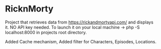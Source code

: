 # RicknMorty

Project that retrieves data from https://rickandmortyapi.com/ and displays it. NO API key needed. To launch it on your local machine -> php -S localhost:8000 in projects root directory.

Added Cache mechanism, Added filter for Characters, Episodes, Locations.
